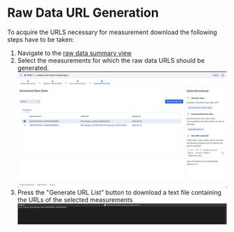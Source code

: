 # Raw Data URL Generation

To acquire the URLS necessary for measurement download the following steps have to be taken:

1. Navigate to the [raw data summary view](raw_data_download_introduction.md#raw-data-navigation)
2. Select the measurements for which the raw data URLS should be generated.
![raw_data_download_measurement_selection.png](images/raw_data_download_URL_generation_measurement_selection.png)
3. Press the "Generate URL List" button to download a text file containing the URLs of the selected measurements
![raw_data_download_URL_generation_downloaded.png](images/raw_data_download_URL_generation_downloaded.png)
